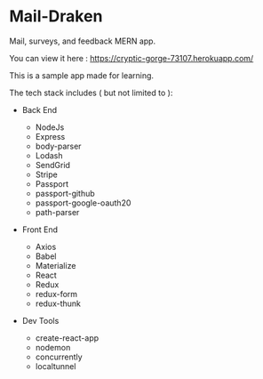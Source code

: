 # Mail-Draken
Mail, surveys, and feedback MERN app.

You can view it here :
https://cryptic-gorge-73107.herokuapp.com/

This is a sample app made for learning.

The tech stack includes ( but not limited to ):
* Back End
  * NodeJs
  * Express
  * body-parser
  * Lodash
  * SendGrid
  * Stripe
  * Passport
  * passport-github
  * passport-google-oauth20
  * path-parser
  
* Front End
  * Axios
  * Babel
  * Materialize
  * React
  * Redux
  * redux-form
  * redux-thunk
  
* Dev Tools
  * create-react-app
  * nodemon
  * concurrently
  * localtunnel
